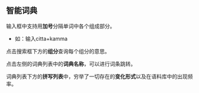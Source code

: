 ## 智能词典

输入框中支持用**加号**分隔单词中各个组成部分。
- 如：输入citta+kamma

点击搜索框下方的**组分**查询每个组分的意思。

点击左侧的词典列表中的**词典名称**，可以进行词条跳转。

词典列表下方的**拼写列表**中，穷举了一切存在的**变化形式**以及在语料库中的出现频率。